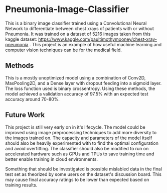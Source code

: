 # Pneumonia-Image-Classifier
This is a binary image classifier trained using a Convolutional Neural Network to differentiate between chest xrays of patients with or without Pneumonia. It was trained on a dataset of 5216 images taken from this kaggle dataset: https://www.kaggle.com/paultimothymooney/chest-xray-pneumonia . This project is an example of how useful machine learning and computer vision techniques can be for the medical field.


## Methods
This is a mostly unoptimized model using a combination of Conv2D, MaxPooling2D, and a Dense layer with dropout feeding into a sigmoid layer. The loss function used is binary crossentropy. Using these methods, the model achieved a validation accuracy of 97.5% with an expected test accuracy around 70-80%.

## Future Work
This project is still very early on in it's lifecycle. The model could be improved using image preprocessing techniques to add more diversity to the images trained on. The capacity and parameters of the model itself should also be heavily experimented with to find the optimal configuration and avoid overfitting. The classifier should also be modified to run on accelerated hardware such as GPUs and TPUs to save training time and better enable training in cloud environments.

Something that should be investigated is possible mislabled data in the final test set as theorized by some users on the dataset's discussion board. This may cause final accuracy ratings to be lower than expected based on training results.
